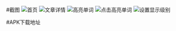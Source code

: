 #截图
![首页](http://7d9r49.com1.z0.glb.clouddn.com/Screenshot_2016-04-05-17-01-52-728_%E5%88%86%E7%BA%A7%E9%98%85%E8%AF%BB.png?imageView/2/w/300/q/90)
![文章详情](http://7d9r49.com1.z0.glb.clouddn.com/Screenshot_2016-04-05-17-01-59-934_%E5%88%86%E7%BA%A7%E9%98%85%E8%AF%BB.png?imageView/2/w/300/q/90)
![高亮单词](http://7d9r49.com1.z0.glb.clouddn.com/Screenshot_2016-04-05-17-02-17-333_%E5%88%86%E7%BA%A7%E9%98%85%E8%AF%BB.png?imageView/2/w/300/q/90)
![点击高亮单词](http://7d9r49.com1.z0.glb.clouddn.com/Screenshot_2016-04-05-17-02-09-500_%E5%88%86%E7%BA%A7%E9%98%85%E8%AF%BB.png?imageView/2/w/300/q/90)
![设置显示级别](http://7d9r49.com1.z0.glb.clouddn.com/Screenshot_2016-04-05-17-02-21-300_%E5%88%86%E7%BA%A7%E9%98%85%E8%AF%BB.png?imageView/2/w/300/q/90)

#APK下载地址
